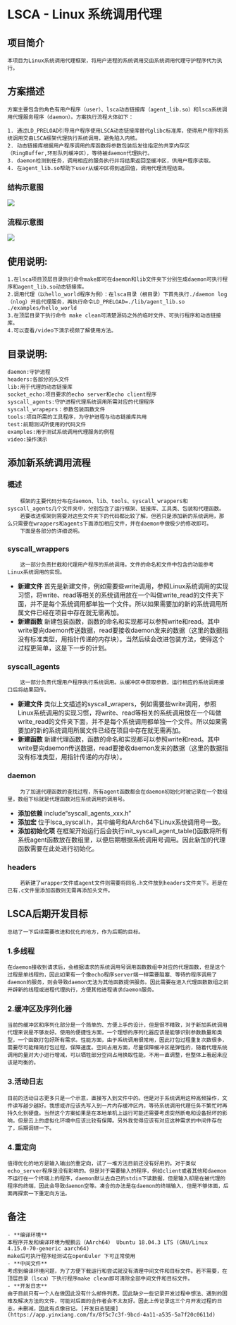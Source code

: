 # LSCA - Linux 系统调用代理
## 项目简介
    本项目为Linux系统调用代理框架，将用户进程的系统调用交由系统调用代理守护程序代为执行。
   
## 方案描述
    方案主要包含的角色有用户程序（user）、lsca动态链接库（agent_lib.so）和lsca系统调用代理服务程序（daemon）。方案执行流程大体如下：

    1. 通过LD_PRELOAD引导用户程序使用LSCA动态链接库替代glibc标准库，使得用户程序将系统调用交由LSCA框架代理执行系统调用，避免陷入内核。
    2. 动态链接库根据用户程序调用的库函数将参数包装后发往指定的共享内存区（RingBuffer,环形队列缓冲区），等待被daemon代理执行。
    3. daemon检测到任务，调用相应的服务执行并将结果返回至缓冲区，供用户程序读取。
    4. 在agent_lib.so帮助下user从缓冲区得到返回值，调用代理流程结束。
  
  ### **结构示意图**
   ![](https://ftp.bmp.ovh/imgs/2020/09/23f3cce3859d532a.png)

 ### **流程示意图**
 
   ![](https://ftp.bmp.ovh/imgs/2020/09/027004198db9ef1b.png)
 
## 使用说明:
    1.在lsca项目顶层目录执行命令make即可在daemon和lib文件夹下分别生成daemon可执行程序和agent_lib.so动态链接库。
    2.调用代理（以hello_world程序为例）：在lsca目录（根目录）下首先执行./daemon log（nlog）开启代理服务，再执行命令LD_PRELOAD=./lib/agent_lib.so ./examples/hello_world
    3.在顶层目录下执行命令 make clean可清楚源码之外的临时文件、可执行程序和动态链接库。
    4.可以查看/video下演示视频了解使用方法。
## 目录说明:
    daemon:守护进程
    headers:各部分的头文件
    lib:用于代理的动态链接库
    socket_echo:项目要求的echo server和echo client程序
    syscall_agents:守护进程代理系统调用所需对应的代理程序
    syscall_wrapeprs：参数包装函数文件
    tools:项目所需的工具程序，为守护进程与动态链接库共用
    test:前期测试所使用的代码文件
    examples:用于测试系统调用代理服务的例程
    video:操作演示

## 添加新系统调用流程
### 概述
        框架的主要代码分布在daemon、lib、tools、syscall_wrappers和syscall_agents几个文件夹中，分别包含了运行框架、链接库、工具类、包装和代理函数。
        若要改进框架则需要对这些文件夹下的代码都比较了解，但若只是添加新的系统调用，那么只需要在wrappers和agents下面添加相应文件，并在daemon中做极少的修改即可。
        下面是各部分的详细说明。
### syscall_wrappers
        这一部分负责拦截和代理用户程序的系统调用。文件的命名和文件中包含的功能参考Linux系统调用的实现。
   - **新建文件**
   首先是新建文件，例如需要些write调用，参照Linux系统调用的实现习惯，将write、read等相关的系统调用放在一个叫做write_read的文件夹下面，并不是每个系统调用都单独一个文件。所以如果需要加的新的系统调用所属文件已经在项目中存在就无需再加。
   - **新建函数**
      新建包装函数，函数的命名和实现都可以参照write和read。其中write要向daemon传送数据，read要接收daemon发来的数据（这里的数据指没有标准类型，用指针传递的内存块）。当然后续会改进包装方法，使得这个过程更简单，这是下一步的计划。
### syscall_agents
        这一部分负责代理用户程序执行系统调用。从缓冲区中获取参数，运行相应的系统调用接口后将结果回传。
   - **新建文件**
   类似上文描述的syscall_wrapers，例如需要些write调用，参照Linux系统调用的实现习惯，将write、read等相关的系统调用放在一个叫做write_read的文件夹下面，并不是每个系统调用都单独一个文件。所以如果需要加的新的系统调用所属文件已经在项目中存在就无需再加。
   - **新建函数**
   新建代理函数，函数的命名和实现都可以参照write和read。其中write要向daemon传送数据，read要接收daemon发来的数据（这里的数据指没有标准类型，用指针传递的内存块）。
### daemon
        为了加速代理函数的查找过程，所有agent函数都会在daemon初始化时被记录在一个数组里，数组下标就是代理函数对应系统调用的调用号。
- **添加依赖**
include“syscall_agents_xxx.h”
- **添加宏**
位于lsca_syscall.h，其中编号和AArch64下Linux系统调用号一致。
- **添加初始化项**
在框架开始运行后会执行init_syscall_agent_table()函数将所有系统agent函数放在数组里，以便后期根据系统调用号调用。因此新加的代理函数需要在此处进行初始化。


### headers
        若新建了wrapper文件或agent文件则需要将同名.h文件放到headers文件夹下。若是在已有.c文件里添加函数则无需再添加头文件。
        
 ## LSCA后期开发目标
    总结了一下后续需要改进和优化的地方，作为后期的目标。
### 1.多线程
    在daemon接收到请求后，会根据请求的系统调用号调用函数数组中对应的代理函数，但是这个过程是单线程的，因此如果有一个像echo程序server端一样需要阻塞、等待的程序调用了daemon的服务，则会导致daemon无法为其他函数提供服务。因此需要在进入代理函数数组之前开辟新的线程或进程代理执行，方便其他进程请求daemon服务。

### 2.缓冲区及序列化器
    当前的缓冲区和序列化部分是一个简单的、方便上手的设计，但是很不精致，对于新加系统调用代理来说是不够友好。使用的便捷性方面，一个理想的序列化器应该是能够识别参数数量和类型，一个函数打包好所有需求。性能方面，由于系统调用很常用，因此打包过程重复次数很多，需要尽可能精简打包过程，保障速度。空间占用方面，尽量保障缓冲区是弹性的，随着代理系统调用的量对大小进行增减，可以牺牲部分空间占用换取性能，不用一直调整，但整体上看起来应该是均衡的。

### 3.活动日志
    目前的活动日志更多只是一个示意，直接写入到文件中的。但是对于系统调用这种高频操作，文件读写越少越好。我想或许应该先写入到一片内存缓冲区内，等待系统调用代理任务不繁忙时再持久化到硬盘。当然这个方案如果是在本地单机上运行可能还需要考虑突然断电和设备损坏的影响，但是云上的虚拟化环境中应该比较有保障。另外我觉得应该有对应这种需求的中间件存在了，后期调研一下。

### 4.重定向
    值得优化的地方是输入输出的重定向，试了一堆方法目前还没有好用的。对于类似echo_server程序是没有影响的。但是对于需要输入的程序，例如client或者其他和daemon不运行在一个终端上的程序，daemon默认去自己的stdin下读数据，但是输入却是在被代理的程序的终端，因此会导致daemon空等。凑合的办法是在daemon的终端输入，但是不够体面，后面再探索一下重定向方法。

## 备注
    - **编译环境**
	本程序开发和编译环境为鲲鹏云（AArch64） Ubuntu 18.04.3 LTS (GNU/Linux 4.15.0-70-generic aarch64)
	make后可执行程序经测试在openEuler 下可正常使用
    - **中间文件**
    考虑到编译环境问题，为了方便下载运行和尝试就没有清理中间文件和目标文件。若不需要，在顶层目录（lsca）下执行程序make clean即可清除全部中间文件和目标文件。
    - **开发日志**
    由于目前只有一个人在做因此没有什么邮件列表。因此缺少一些记录开发过程中想法、遇到的困难及解决方法的文件，可能对后面的合作者会不太友好。因此上传记录这三个月开发过程的日志，未删减，因此有点像日记。[开发日志链接](https://app.yinxiang.com/fx/8f5c7c3f-9bcd-4a11-a535-5a7f20c0611d)
